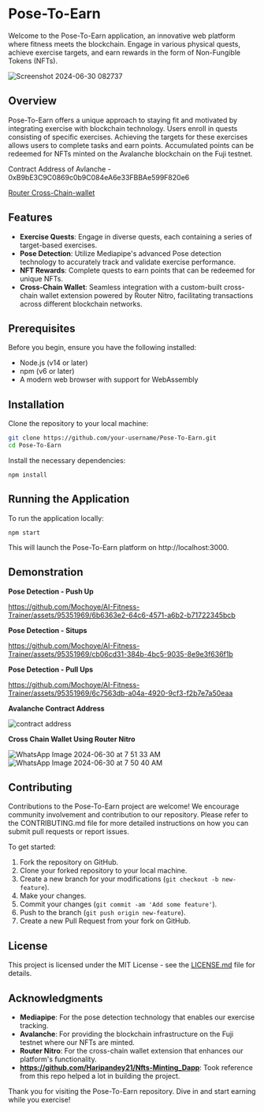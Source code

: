 # Pose-To-Earn

Welcome to the Pose-To-Earn application, an innovative web platform where fitness meets the blockchain. Engage in various physical quests, achieve exercise targets, and earn rewards in the form of Non-Fungible Tokens (NFTs).

![Screenshot 2024-06-30 082737](https://github.com/Mochoye/Pose-to-Earn/assets/95351969/eecc56cd-9d5f-4b2e-86f5-94e4e270b405)

## Overview

Pose-To-Earn offers a unique approach to staying fit and motivated by integrating exercise with blockchain technology. Users enroll in quests consisting of specific exercises. Achieving the targets for these exercises allows users to complete tasks and earn points. Accumulated points can be redeemed for NFTs minted on the Avalanche blockchain on the Fuji testnet.

Contract Address of Avlanche - 0xB9bE3C9C0869c0b9C084eA6e33FBBAe599F820e6

[Router Cross-Chain-wallet](https://github.com/Mochoye/AI-Fitness-Trainer/tree/main/extension/Cross-chain-wallet)

## Features

- **Exercise Quests**: Engage in diverse quests, each containing a series of target-based exercises.
- **Pose Detection**: Utilize Mediapipe's advanced Pose detection technology to accurately track and validate exercise performance.
- **NFT Rewards**: Complete quests to earn points that can be redeemed for unique NFTs.
- **Cross-Chain Wallet**: Seamless integration with a custom-built cross-chain wallet extension powered by Router Nitro, facilitating transactions across different blockchain networks.

## Prerequisites

Before you begin, ensure you have the following installed:
- Node.js (v14 or later)
- npm (v6 or later)
- A modern web browser with support for WebAssembly

## Installation

Clone the repository to your local machine:

```bash
git clone https://github.com/your-username/Pose-To-Earn.git
cd Pose-To-Earn
```

Install the necessary dependencies:

```
npm install
```


## Running the Application

To run the application locally:

```
npm start
```

This will launch the Pose-To-Earn platform on http://localhost:3000.

## Demonstration

**Pose Detection - Push Up**


https://github.com/Mochoye/AI-Fitness-Trainer/assets/95351969/6b6363e2-64c6-4571-a6b2-b71722345bcb

**Pose Detection - Situps**


https://github.com/Mochoye/AI-Fitness-Trainer/assets/95351969/cb06cd31-384b-4bc5-9035-8e9e3f636f1b

**Pose Detection - Pull Ups**


https://github.com/Mochoye/AI-Fitness-Trainer/assets/95351969/6c7563db-a04a-4920-9cf3-f2b7e7a50eaa

**Avalanche Contract Address**

![contract address](https://github.com/Mochoye/AI-Fitness-Trainer/assets/95351969/521e45fa-9c3d-4706-a8af-71d40a58544d)

**Cross Chain Wallet Using Router Nitro**

![WhatsApp Image 2024-06-30 at 7 51 33 AM](https://github.com/Mochoye/Pose-to-Earn/assets/95351969/dd8c2d33-07ca-4b59-a63a-f4f825782ae6)
![WhatsApp Image 2024-06-30 at 7 50 40 AM](https://github.com/Mochoye/Pose-to-Earn/assets/95351969/6360d1ba-8770-46d1-9da7-642e88058cbe)


## Contributing

Contributions to the Pose-To-Earn project are welcome! We encourage community involvement and contribution to our repository. Please refer to the CONTRIBUTING.md file for more detailed instructions on how you can submit pull requests or report issues.

To get started:
1. Fork the repository on GitHub.
2. Clone your forked repository to your local machine.
3. Create a new branch for your modifications (`git checkout -b new-feature`).
4. Make your changes.
5. Commit your changes (`git commit -am 'Add some feature'`).
6. Push to the branch (`git push origin new-feature`).
7. Create a new Pull Request from your fork on GitHub.

## License

This project is licensed under the MIT License - see the [LICENSE.md](LICENSE) file for details.

## Acknowledgments

- **Mediapipe**: For the pose detection technology that enables our exercise tracking.
- **Avalanche**: For providing the blockchain infrastructure on the Fuji testnet where our NFTs are minted.
- **Router Nitro**: For the cross-chain wallet extension that enhances our platform's functionality.
- **https://github.com/Haripandey21/Nfts-Minting_Dapp**: Took reference from this repo helped a lot in building the project.

Thank you for visiting the Pose-To-Earn repository. Dive in and start earning while you exercise!

